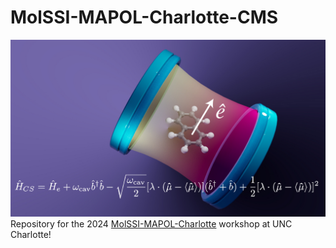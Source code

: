# MolSSI-MAPOL-Charlotte-CMS
![Screenshot of a comment on a GitHub issue showing an image, added in the Markdown, of an Octocat smiling and raising a tentacle.](PCSD0764_ChemTheoryTOC.jpg)
Repository for the 2024 [MolSSI-MAPOL-Charlotte](https://pages.charlotte.edu/molssi-mapol-workshop/) workshop at UNC Charlotte!

